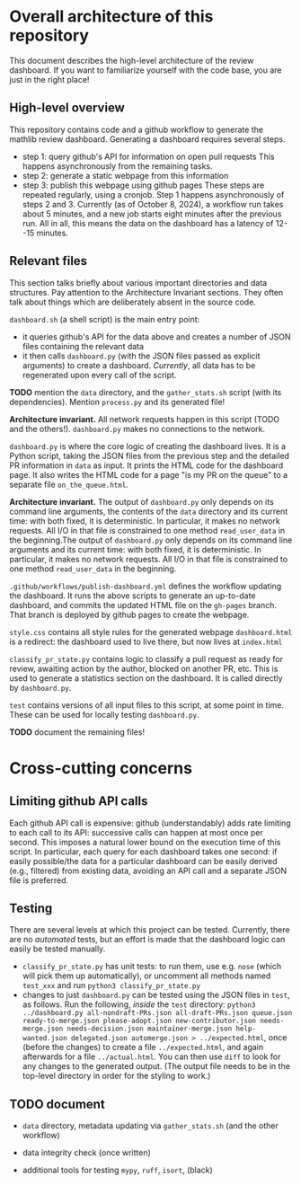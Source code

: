 # Overall architecture of this repository

This document describes the high-level architecture of the review dashboard. If you want to familiarize yourself with the code base, you are just in the right place!

## High-level overview
This repository contains code and a github workflow to generate the mathlib review dashboard.
Generating a dashboard requires several steps.
- step 1: query github's API for information on open pull requests
This happens asynchronously from the remaining tasks.
- step 2: generate a static webpage from this information
- step 3: publish this webpage using github pages
These steps are repeated regularly, using a cronjob. Step 1 happens asynchronously of steps 2 and 3. Currently (as of October 8, 2024), a workflow run takes about 5 minutes, and a new job starts eight minutes after the previous run. All in all, this means the data on the dashboard has a latency of 12--15 minutes.

## Relevant files
This section talks briefly about various important directories and data structures. Pay attention to the Architecture Invariant sections. They often talk about things which are deliberately absent in the source code.

`dashboard.sh` (a shell script) is the main entry point:
- it queries github's API for the data above and creates a number of JSON files containing the relevant data
- it then calls `dashboard.py` (with the JSON files passed as explicit arguments) to create a dashboard.
*Currently*, all data has to be regenerated upon every call of the script.

**TODO** mention the `data` directory, and the `gather_stats.sh` script (with its dependencies).
Mention `process.py` and its generated file!

**Architecture invariant.** All network requests happen in this script (TODO and the others!).
`dashboard.py` makes no connections to the network.

`dashboard.py` is where the core logic of creating the dashboard lives. It is a Python script, taking the JSON files from the previous step and the detailed PR information in `data` as input. It prints the HTML code for the dashboard page. It also writes the HTML code for a page "is my PR on the queue" to a separate file `on_the_queue.html`.

**Architecture invariant.** The output of `dashboard.py` only depends on its command line arguments, the contents of the `data` directory and its current time: with both fixed, it is deterministic. In particular, it makes no network requests. All I/O in that file is constrained to one method `read_user_data` in the beginning.The output of `dashboard.py` only depends on its command line arguments and its current time: with both fixed, it is deterministic. In particular, it makes no network requests.
All I/O in that file is constrained to one method `read_user_data` in the beginning.

`.github/workflows/publish-dashboard.yml` defines the workflow updating the dashboard. It runs the above scripts to generate an up-to-date dashboard, and commits the updated HTML file on the `gh-pages` branch. That branch is deployed by github pages to create the webpage.

`style.css` contains all style rules for the generated webpage
`dashboard.html` is a redirect: the dashboard used to live there, but now lives at `index.html`

`classify_pr_state.py` contains logic to classify a pull request as ready for review, awaiting action by the author, blocked on another PR, etc. This is used to generate a statistics section on the dashboard. It is called directly by `dashboard.py`.

`test` contains versions of all input files to this script, at some point in time. These can be used for locally testing `dashboard.py`.

**TODO** document the remaining files!


# Cross-cutting concerns

## Limiting github API calls
Each github API call is expensive: github (understandably) adds rate limiting to each call to its API: successive calls can happen at most once per second. This imposes a natural lower bound on the execution time of this script.
In particular, each query for each dashboard takes one second: if easily possible/the data for a particular dashboard can be easily derived (e.g., filtered) from existing data, avoiding an API call and a separate JSON file is preferred.

## Testing
There are several levels at which this project can be tested. Currently, there are no *automated* tests, but an effort is made that the dashboard logic can easily be tested manually.

- `classify_pr_state.py` has unit tests: to run them, use e.g. `nose` (which will pick them up automatically), or uncomment all methods named `test_xxx` and run `python3 classify_pr_state.py`
- changes to just `dashboard.py` can be tested using the JSON files in `test`, as follows.
Run the following, *inside* the `test` directory:
`python3 ../dashboard.py all-nondraft-PRs.json all-draft-PRs.json queue.json ready-to-merge.json please-adopt.json new-contributor.json needs-merge.json needs-decision.json maintainer-merge.json help-wanted.json delegated.json automerge.json > ../expected.html`,
once (before the changes) to create a file `../expected.html`, and again afterwards for a file `../actual.html`.
You can then use `diff` to look for any changes to the generated output.
(The output file needs to be in the top-level directory in order for the styling to work.)

## TODO document
- `data` directory, metadata updating via `gather_stats.sh` (and the other workflow)
- data integrity check (once written)

- additional tools for testing `mypy`, `ruff`, `isort`, (black)
